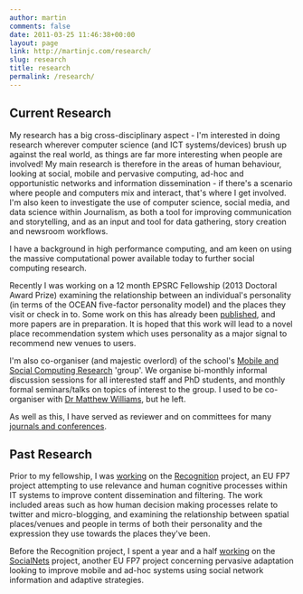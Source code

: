 ```yaml
---
author: martin
comments: false
date: 2011-03-25 11:46:38+00:00
layout: page
link: http://martinjc.com/research/
slug: research
title: research
permalink: /research/
---
```



## Current Research



My research has a big cross-disciplinary aspect - I'm interested in doing research wherever computer science (and ICT systems/devices) brush up against the real world, as things are far more interesting when people are involved! My main research is therefore in the areas of human behaviour, looking at social, mobile and pervasive computing, ad-hoc and opportunistic networks and information dissemination - if there's a scenario where people and computers mix and interact, that's where I get involved. I'm also keen to investigate the use of computer science, social media, and data science within Journalism, as both a tool for improving communication and storytelling, and as an input and tool for data gathering, story creation and newsroom workflows.

I have a background in high performance computing, and am keen on using the massive computational power available today to further social computing research.

Recently I was working on a 12 month EPSRC Fellowship (2013 Doctoral Award Prize) examining the relationship between an individual's personality (in terms of the OCEAN five-factor personality model) and the places they visit or check in to. Some work on this has already been [published](http://martinjc.com/research/publications/), and more papers are in preparation. It is hoped that this work will lead to a novel place recommendation system which uses personality as a major signal to recommend new venues to users.

I'm also co-organiser (and majestic overlord) of the school's [Mobile and Social Computing Research](http://mobisoc.cs.cf.ac.uk) 'group'. We organise bi-monthly informal discussion sessions for all interested staff and PhD students, and monthly formal seminars/talks on topics of interest to the group. I used to be co-organiser with [Dr Matthew Williams](http://www.mattjw.net/), but he left.

As well as this, I have served as reviewer and on committees for many [journals and conferences](http://martinjc.com/research/commembe/).



## Past Research



Prior to my fellowship, I was [working](http://martinjc.com/research/past-research/recognition/) on the [Recognition](http://www.recognition-project.eu/) project, an EU FP7 project attempting to use relevance and human cognitive processes within IT systems to improve content dissemination and filtering. The work included areas such as how human decision making processes relate to twitter and micro-blogging, and examining the relationship between spatial places/venues and people in terms of both their personality and the expression they use towards the places they've been.

Before the Recognition project, I spent a year and a half [working](http://martinjc.com/research/past-research/socialnets/) on the [SocialNets](http://www.social-nets.eu/) project, another EU FP7 project concerning pervasive adaptation looking to improve mobile and ad-hoc systems using social network information and adaptive strategies.
